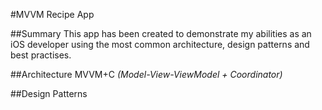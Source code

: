 #MVVM Recipe App

##Summary
This app has been created to demonstrate my abilities as an iOS developer using the most common architecture, design patterns and best practises.

##Architecture
MVVM+C _(Model-View-ViewModel + Coordinator)_

##Design Patterns